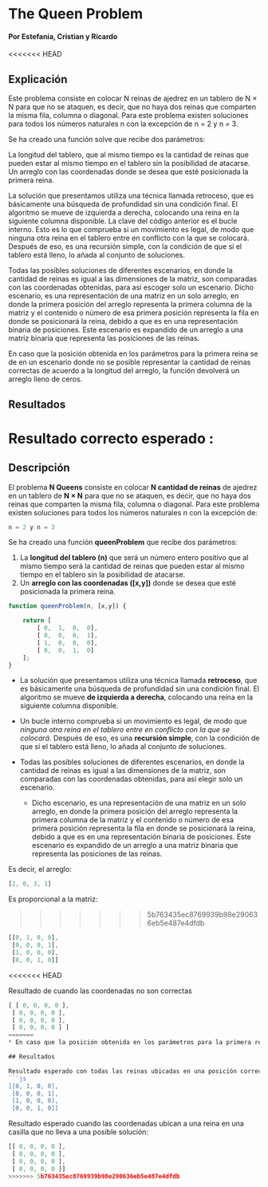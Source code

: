 # The Queen Problem
#### Por Estefania, Cristian y Ricardo
<<<<<<< HEAD
## Explicación

Este problema consiste en colocar N reinas de ajedrez en un tablero de N × N para que no se ataquen, es decir, que no haya dos reinas que comparten la misma fila, columna o diagonal. Para este problema existen soluciones para todos los números naturales n con la excepción de n = 2 y n = 3.

Se ha creado una función solve que recibe dos parámetros:

La longitud del tablero, que al mismo tiempo es la cantidad de reinas que pueden estar al mismo tiempo en el tablero sin la posibilidad de atacarse. 
Un arreglo con las coordenadas donde se desea que esté posicionada la primera reina.

La solución que presentamos utiliza una técnica llamada retroceso, que es básicamente una búsqueda de profundidad sin una condición final. El algoritmo se mueve de izquierda a derecha, colocando una reina en la siguiente columna disponible. La clave del código anterior es el bucle interno. Esto es lo que comprueba si un movimiento es legal, de modo que ninguna otra reina en el tablero entre en conflicto con la que se colocará. Después de eso, es una recursión simple, con la condición de que si el tablero está lleno, lo añada al conjunto de soluciones.

Todas las posibles soluciones de diferentes escenarios, en donde la cantidad de reinas es igual a las dimensiones de la matriz, son comparadas con las coordenadas obtenidas, para así escoger solo un escenario. Dicho escenario, es una representación de una matriz en un solo arreglo, en donde la primera posición del arreglo representa la primera columna de la matriz y el contenido o número de esa primera posición representa la fila en donde se posicionará la reina, debido a que es en una representación binaria de posiciones. Este escenario es expandido de un arreglo a una matriz binaria que representa las posiciones de las reinas.

En caso que la posición obtenida en los parámetros para la primera reina se de en un escenario donde no se posible representar la cantidad de reinas correctas de acuerdo a la longitud del arreglo, la función devolverá un arreglo lleno de ceros.

## Resultados

Resultado correcto esperado :
=======

## Descripción

El problema **N Queens** consiste en colocar **N cantidad de reinas** de ajedrez en un tablero de **N × N** para que no se ataquen, es decir, que no haya dos reinas que comparten la misma fila, columna o diagonal. Para este problema existen soluciones para todos los números naturales n con la excepción de:
```js
n = 2 y n = 3
````

Se ha creado una función **queenProblem** que recibe dos parámetros:

1. La **longitud del tablero (n)** que será un número entero positivo que al mismo tiempo será la cantidad de reinas que pueden estar al mismo tiempo en el tablero sin la posibilidad de atacarse.
1. Un **arreglo con las coordenadas ([x,y])** donde se desea que esté posicionada la primera reina.

```js
function queenProblem(n, [x,y]) {

    return [
        [ 0,  1,  0,  0],
        [ 0,  0,  0,  1],
        [ 1,  0,  0,  0],
        [ 0,  0,  1,  0]
    ];
}
````

* La solución que presentamos utiliza una técnica llamada **retroceso**, que es básicamente una búsqueda de profundidad sin una condición final. El algoritmo se mueve **de izquierda a derecha**, colocando una reina en la siguiente columna disponible. 

* Un bucle interno comprueba si un movimiento es legal, de modo que *ninguna otra reina en el tablero entre en conflicto con la que se colocará*. Después de eso, es una **recursión simple**, con la condición de que si el tablero está lleno, lo añada al conjunto de soluciones.

* Todas las posibles soluciones de diferentes escenarios, en donde la cantidad de reinas es igual a las dimensiones de la matriz, son comparadas con las coordenadas obtenidas, para así elegir solo un escenario. 
    * Dicho escenario, es una representación de una matriz en un solo arreglo, en donde la primera posición del arreglo representa la primera columna de la matriz y el contenido o número de esa primera posición representa la fila en donde se posicionará la reina, debido a que es en una representación binaria de posiciones. Este escenario es expandido de un arreglo a una matriz binaria que representa las posiciones de las reinas.

Es decir, el arreglo: 
```js
[2, 0, 3, 1]

````
Es proporcional a la matriz: 
>>>>>>> 5b763435ec8769939b98e290636eb5e487e4dfdb
```js
[[0, 1, 0, 0],
 [0, 0, 0, 1],
 [1, 0, 0, 0],
 [0, 0, 1, 0]]
````

<<<<<<< HEAD




Resultado de cuando las coordenadas no son correctas
````js
[ [ 0, 0, 0, 0 ],
 [ 0, 0, 0, 0 ],
 [ 0, 0, 0, 0 ],
 [ 0, 0, 0, 0 ] ]
=======
* En caso que la posición obtenida en los parámetros para la primera reina se de en un escenario donde no se posible representar la cantidad de reinas correctas de acuerdo a la longitud del arreglo, la función devolverá un arreglo lleno de ceros.

## Resultados

Resultado esperado con todas las reinas ubicadas en una posición correcta :
```js
[[0, 1, 0, 0],
 [0, 0, 0, 1],
 [1, 0, 0, 0],
 [0, 0, 1, 0]]
````


Resultado esperado cuando las coordenadas ubican a una reina en una casilla que no lleva a una posible solución:
````js
[[ 0, 0, 0, 0 ],
 [ 0, 0, 0, 0 ],
 [ 0, 0, 0, 0 ],
 [ 0, 0, 0, 0 ]]
>>>>>>> 5b763435ec8769939b98e290636eb5e487e4dfdb
````
